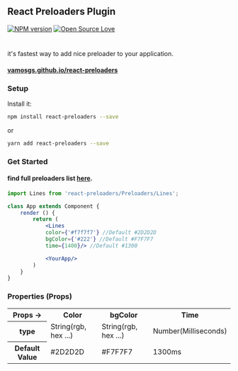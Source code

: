 ## React Preloaders Plugin
[![NPM version](https://badge.fury.io/js/react-preloaders.svg)](http://badge.fury.io/js/react-preloaders)
[![Open Source Love](https://badges.frapsoft.com/os/v1/open-source.svg?v=102)](https://github.com/ellerbrock/open-source-badge/)

#
it's fastest way to add nice preloader to your application.
#### [vamosgs.github.io/react-preloaders](https://vamosgs.github.io/react-preloaders/demo/)

### Setup
Install it:
```bash
npm install react-preloaders --save
```
or
```bash
yarn add react-preloaders --save
```

### Get Started
#### find full preloaders list [here](https://vamosgs.github.io/react-preloaders/demo/).
```jsx
import Lines from 'react-preloaders/Preloaders/Lines';

class App extends Component {
    render () {
        return (
            <Lines
            color={'#f7f7f7'} //Default #2D2D2D
            bgColor={'#222'} //Default #F7F7F7
            time={1400}/> //Default #1300

            <YourApp/>
        )
    }
}
```

### Properties (Props)
<table>
  <tr>
    <th>Props -> </th>
    <th>Color</th>
    <th>bgColor</th>
    <th>Time</th>
  </tr>
  <tr>
    <th>type</th>
    <td>String(rgb, hex ...)</td>
    <td>String(rgb, hex ...)</td>
    <td>Number(Milliseconds)</td>
  </tr>
  <tr>
    <th>Default Value</th>
    <td>#2D2D2D</td>
    <td>#F7F7F7</td>
    <td>1300ms</td>
  </tr>
</table>

